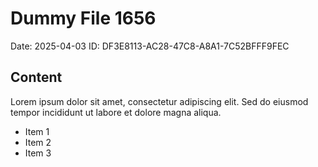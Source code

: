 # Dummy File 1656

Date: 2025-04-03
ID: DF3E8113-AC28-47C8-A8A1-7C52BFFF9FEC

## Content

Lorem ipsum dolor sit amet, consectetur adipiscing elit.
Sed do eiusmod tempor incididunt ut labore et dolore magna aliqua.

* Item 1
* Item 2
* Item 3

